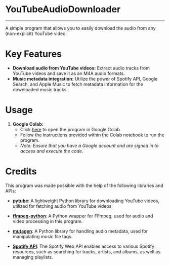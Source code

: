 # YouTubeAudioDownloader
---
A simple program that allows you to easily download the audio from any (non-explicit) YouTube video. 


# Key Features
- **Download audio from YouTube videos:** Extract audio tracks from YouTube videos and save it as an M4A audio formats.
- **Music metadata integration:** Utilize the power of Spotify API, Google Search, and Apple Music to fetch metadata information for the downloaded music tracks.


# Usage
1. **Google Colab:**
   - Click [here]([link](https://colab.research.google.com/drive/10GF0RY5FSCQh4VH0lTjjakNy284A4_Sw?usp=sharing#scrollTo=oKXUyZPxD5zQ) "YouTubeAudioDownloader") to open the program in Google Colab.
   - Follow the instructions provided within the Colab notebook to run the program.
   - *Note: Ensure that you have a Google account and are signed in to access and execute the code.*


# Credits
This program was made possible with the help of the following libraries and APIs:
- [**pytube**](https://github.com/pytube/pytube "PyTube"): A lightweight Python library for downloading YouTube videos, utilized for fetching audio from YouTube videos
 - [**ffmpeg-python**](https://github.com/kkroening/ffmpeg-python "FFmpeg-Python"): A Python wrapper for FFmpeg, used for audio and video processing in this program.
 - [**mutagen**](https://github.com/quodlibet/mutagen "Mutagen"): A Python library for handling audio metadata, used for manipulating music file tags.

 - [**Spotify API**](https://developer.spotify.com/documentation/web-api/ "Spotify API"): The Spotify Web API enables access to various Spotify resources, such as searching for tracks, artists, and albums, as well as managing playlists.
